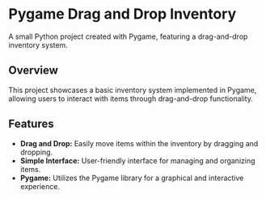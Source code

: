 # Pygame Drag and Drop Inventory

A small Python project created with Pygame, featuring a drag-and-drop inventory system.

## Overview

This project showcases a basic inventory system implemented in Pygame, allowing users to interact with items through drag-and-drop functionality.

## Features

- **Drag and Drop:** Easily move items within the inventory by dragging and dropping.
- **Simple Interface:** User-friendly interface for managing and organizing items.
- **Pygame:** Utilizes the Pygame library for a graphical and interactive experience.